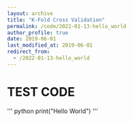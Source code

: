 ```yaml
---
layout: archive
title: "K-Fold Cross Validation"
permalink: /code/2022-01-13-hello_world
author_profile: true
date: 2019-06-01
last_modified_at: 2019-06-01
redirect_from:
  - /2022-01-13-hello_world
---
```


# TEST CODE

''' python
print("Hello World")
'''